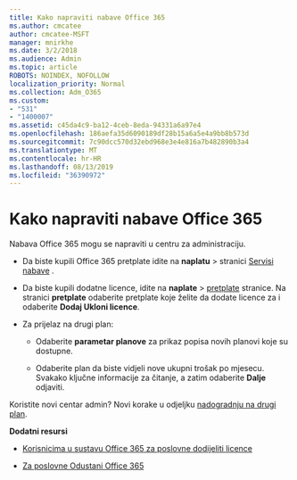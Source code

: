 ```yaml
---
title: Kako napraviti nabave Office 365
ms.author: cmcatee
author: cmcatee-MSFT
manager: mnirkhe
ms.date: 3/2/2018
ms.audience: Admin
ms.topic: article
ROBOTS: NOINDEX, NOFOLLOW
localization_priority: Normal
ms.collection: Adm_O365
ms.custom:
- "531"
- "1400007"
ms.assetid: c45da4c9-ba12-4ceb-8eda-94331a6a97e4
ms.openlocfilehash: 186aefa35d6090189df28b15a6a5e4a9bb8b573d
ms.sourcegitcommit: 7c90dcc570d32ebd968e3e4e816a7b482890b3a4
ms.translationtype: MT
ms.contentlocale: hr-HR
ms.lasthandoff: 08/13/2019
ms.locfileid: "36390972"
---
```

# <a name="how-to-make-an-office-365-purchase"></a>Kako napraviti nabave Office 365

Nabava Office 365 mogu se napraviti u centru za administraciju.
  
- Da biste kupili Office 365 pretplate idite na **naplatu** \> stranici [Servisi nabave](https://go.microsoft.com/fwlink/p/?linkid=868433) .

- Da biste kupili dodatne licence, idite na **naplate** \> [pretplate](https://go.microsoft.com/fwlink/p/?linkid=842054) stranice. Na stranici **pretplate** odaberite pretplate koje želite da dodate licence za i odaberite **Dodaj Ukloni licence**.

- Za prijelaz na drugi plan:

  - Odaberite **parametar planove** za prikaz popisa novih planovi koje su dostupne.

  - Odaberite plan da biste vidjeli nove ukupni trošak po mjesecu. Svakako ključne informacije za čitanje, a zatim odaberite **Dalje** odjaviti.

Koristite novi centar admin? Novi korake u odjeljku [nadogradnju na drugi plan](https://docs.microsoft.com/en-us/office365/admin/subscriptions-and-billing/upgrade-to-different-plan).
  
 **Dodatni resursi**
  
- [Korisnicima u sustavu Office 365 za poslovne dodijeliti licence](https://docs.microsoft.com/en-us/office365/admin/subscriptions-and-billing/assign-licenses-to-users)

- [Za poslovne Odustani Office 365](https://docs.microsoft.com/en-us/office365/admin/subscriptions-and-billing/cancel-your-subscription)